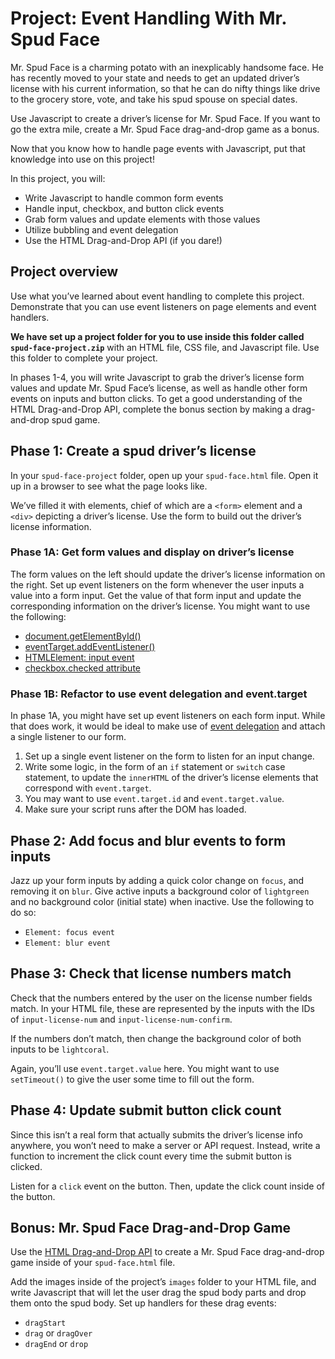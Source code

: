 # Project: Event Handling With Mr. Spud Face

Mr. Spud Face is a charming potato with an inexplicably handsome face. He has
recently moved to your state and needs to get an updated driver’s license with
his current information, so that he can do nifty things like drive to the
grocery store, vote, and take his spud spouse on special dates.  

Use Javascript to create a driver’s license for Mr. Spud Face. If you want to
go the extra mile, create a Mr. Spud Face drag-and-drop game as a bonus.

Now that you know how to handle page events with Javascript, put that knowledge
into use on this project!

In this project, you will:

- Write Javascript to handle common form events
- Handle input, checkbox, and button click events
- Grab form values and update elements with those values
- Utilize bubbling and event delegation
- Use the HTML Drag-and-Drop API (if you dare!)

## Project overview

Use what you’ve learned about event handling to complete this project.
Demonstrate that you can use event listeners on page elements and event
handlers.  

**We have set up a project folder for you to use inside this folder called
`spud-face-project.zip`** with an HTML file, CSS file, and Javascript file. Use
this folder to complete your project.

In phases 1-4, you will write Javascript to grab the driver’s license form
values and update Mr. Spud Face’s license, as well as handle other form events
on inputs and button clicks. To get a good understanding of the HTML
Drag-and-Drop API, complete the bonus section by making a drag-and-drop spud
game.

## Phase 1: Create a spud driver’s license

In your `spud-face-project` folder, open up your `spud-face.html` file. Open it
up in a browser to see what the page looks like.

We’ve filled it with elements, chief of which are a `<form>` element and a
`<div>` depicting a driver’s license. Use the form to build out the driver’s
license information.

### Phase 1A: Get form values and display on driver’s license

The form values on the left should update the driver’s license information on
the right. Set up event listeners on the form whenever the user inputs a value
into a form input. Get the value of that form input and update the
corresponding information on the driver’s license. You might want to use the
following:

- [document.getElementById()][1]
- [eventTarget.addEventListener()][2]
- [HTMLElement: input event][3]
- [checkbox.checked attribute][4]

### Phase 1B: Refactor to use event delegation and event.target

In phase 1A, you might have set up event listeners on each form input. While
that does work, it would be ideal to make use of [event delegation][5] and
attach a single listener to our form.

1. Set up a single event listener on the form to listen for an input change.
2. Write some logic, in the form of an `if` statement or `switch` case
statement, to update the `innerHTML` of the driver’s license elements that
correspond with `event.target`.
3. You may want to use `event.target.id` and `event.target.value`.
4. Make sure your script runs after the DOM has loaded.

## Phase 2: Add focus and blur events to form inputs

Jazz up your form inputs by adding a quick color change on `focus`, and
removing it on `blur`. Give active inputs a background color of `lightgreen`
and no background color (initial state) when inactive. Use the following to do
so:

- `Element: focus event`
- `Element: blur event`

## Phase 3: Check that license numbers match

Check that the numbers entered by the user on the license number fields match.
In your HTML file, these are represented by the inputs with the IDs of
`input-license-num` and `input-license-num-confirm`.

If the numbers don’t match, then change the background color of both inputs to
be `lightcoral`.

Again, you’ll use `event.target.value` here. You might want to use
`setTimeout()` to give the user some time to fill out the form.

## Phase 4: Update submit button click count

Since this isn’t a real form that actually submits the driver’s license info
anywhere, you won’t need to make a server or API request. Instead, write a
function to increment the click count every time the submit button is clicked.

Listen for a `click` event on the button. Then, update the click count inside
of the button.

## Bonus: Mr. Spud Face Drag-and-Drop Game

Use the [HTML Drag-and-Drop API][6] to create a Mr. Spud Face drag-and-drop
game inside of your `spud-face.html` file.

Add the images inside of the project’s `images` folder to your HTML file, and
write Javascript that will let the user drag the spud body parts and drop them
onto the spud body. Set up handlers for these drag events:

- `dragStart`
- `drag` or `dragOver`
- `dragEnd` or `drop`

[1]: https://developer.mozilla.org/en-US/docs/Web/API/Document/getElementById
[2]: https://developer.mozilla.org/en-US/docs/Web/API/EventTarget/addEventListener
[3]: https://developer.mozilla.org/en-US/docs/Web/API/HTMLElement/input_event
[4]: https://developer.mozilla.org/en-US/docs/Web/HTML/Element/input/checkbox#checked
[5]: https://javascript.info/event-delegation
[6]: https://developer.mozilla.org/en-US/docs/Web/API/HTML_Drag_and_Drop_API
